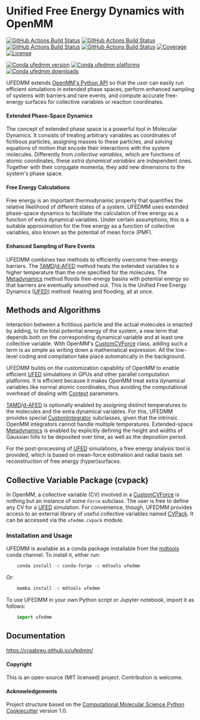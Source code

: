 Unified Free Energy Dynamics with OpenMM
========================================

[//]: # (Badges)
[![GitHub Actions Build Status](https://github.com/craabreu/ufedmm/workflows/Linux/badge.svg)](https://github.com/craabreu/ufedmm/actions?query=workflow%3ALinux)
[![GitHub Actions Build Status](https://github.com/craabreu/ufedmm/workflows/MacOS/badge.svg)](https://github.com/craabreu/ufedmm/actions?query=workflow%3AMacOS)
[![GitHub Actions Build Status](https://github.com/craabreu/ufedmm/workflows/Windows/badge.svg)](https://github.com/craabreu/ufedmm/actions?query=workflow%3AWindows)
[![GitHub Actions Build Status](https://github.com/craabreu/ufedmm/workflows/Docs/badge.svg)](https://craabreu.github.io/ufedmm/)
[![Coverage](https://craabreu.github.io/ufedmm/coverage/coverage.svg)](https://craabreu.github.io/ufedmm/coverage/)
[![License](https://img.shields.io/badge/License-MIT-yellowgreen.svg?style=flat)](https://github.com/craabreu/ufedmm/blob/main/LICENSE.md)

[![Conda ufedmm version](https://img.shields.io/conda/v/mdtools/ufedmm.svg)](https://anaconda.org/mdtools/ufedmm)
[![Conda ufedmm platforms](https://img.shields.io/conda/pn/mdtools/ufedmm.svg)](https://anaconda.org/mdtools/ufedmm)
[![Conda ufedmm downloads](https://img.shields.io/conda/dn/mdtools/ufedmm.svg)](https://anaconda.org/mdtools/ufedmm)

UFEDMM extends [OpenMM's Python API] so that the user can easily run
efficient simulations in extended phase spaces, perform enhanced sampling
of systems with barriers and rare events, and compute accurate free-energy
surfaces for collective variables or reaction coordinates.

#### Extended Phase-Space Dynamics

The concept of extended phase space is a powerful tool in Molecular
Dynamics. It consists of treating arbitrary variables as coordinates of
fictitious particles, assigning masses to these particles, and solving
equations of motion that encode their interactions with the system
molecules. Differently from _collective variables_, which are functions
of atomic coordinates, these _extra dynamical variables_ are independent
ones. Together with their conjugate momenta, they add new dimensions to
the system's phase space.

#### Free Energy Calculations

Free energy is an important thermodynamic property that quantifies the
relative likelihood of different states of a system. UFEDMM uses
extended phase-space dynamics to facilitate the calculation of free
energy as a function of extra dynamical variables. Under certain
assumptions, this is a suitable approximation for the free energy as
a function of collective variables, also known as the potential of mean
force (PMF).

#### Enhanced Sampling of Rare Events

UFEDMM combines two methods to efficiently overcome free-energy barriers.
The [TAMD]/[d-AFED] method heats the extended variables to a higher
temperature than the one specified for the molecules. The [Metadynamics]
method floods free-energy basins with potential energy so that barriers
are eventually smoothed out. This is the Unified Free Energy Dynamics
([UFED]) method: heating and flooding, all at once.

## Methods and Algorithms

Interaction between a fictitious particle and the actual molecules is
enacted by adding, to the total potential energy of the system, a new
term that depends both on the corresponding dynamical variable and at
least one collective variable. With OpenMM's [CustomCVForce] class,
adding such a term is as simple as writing down a mathematical expression.
All the low-level coding and compilation take place automatically in the
background.

UFEDMM builds on the customization capability of OpenMM to enable efficient
[UFED] simulations in GPUs and other parallel computation platforms. It
is efficient because it makes OpenMM treat extra dynamical variables like
normal atomic coordinates, thus avoiding the computational overhead of
dealing with [Context] parameters.

[TAMD]/[d-AFED] is optionally enabled by assigning distinct temperatures
to the molecules and the extra dynamical variables. For this, UFEDMM
provides special [CustomIntegrator] subclasses, given that the intrinsic
OpenMM integrators cannot handle multiple temperatures. Extended-space
[Metadynamics] is enabled by explicitly defining the height and widths of
Gaussian hills to be deposited over time, as well as the deposition period.

For the post-processing of [UFED] simulations, a free energy analysis tool
is provided, which is based on mean-force estimation and radial basis set
reconstruction of free energy (hyper)surfaces.

## Collective Variable Package (cvpack)

In OpenMM, a collective variable (CV) involved in a [CustomCVForce] is
nothing but an instance of some `Force` subclass. The user is free to define any
CV for a [UFED] simulation. For convenience, though, UFEDMM provides access to
an external library of useful collective variables named
[CVPack](https://cvpack.readthedocs.io/en/latest/). It can be accessed via
the `ufedmm.cvpack` module.

### Installation and Usage

UFEDMM is available as a conda package installable from the
[mdtools](https://anaconda.org/mdtools) conda channel.
To install it, either run:

```bash
    conda install -c conda-forge -c mdtools ufedmm
```

Or:

```bash
    mamba install -c mdtools ufedmm
```

To use UFEDMM in your own Python script or Jupyter notebook, import it as follows:

```python
    import ufedmm
```

## Documentation

https://craabreu.github.io/ufedmm/

#### Copyright

This is an open-source (MIT licensed) project. Contribution is welcome.

#### Acknowledgements

Project structure based on the
[Computational Molecular Science Python Cookiecutter](https://github.com/molssi/cookiecutter-cms) version 1.0.

[OpenMM's Python API]: http://docs.openmm.org/latest/api-python/index.html
[TAMD]: http://doi.org/10.1016/j.cplett.2006.05.062
[d-AFED]: http://doi.org/10.1021/jp805039u
[Metadynamics]: http://doi.org/10.1021/jp045424k
[UFED]: http://doi.org/10.1063/1.4733389
[Context]: http://docs.openmm.org/latest/api-python/generated/openmm.openmm.Context.html
[CustomCVForce]: http://docs.openmm.org/latest/api-python/generated/openmm.openmm.CustomCVForce.html
[CustomIntegrator]: http://docs.openmm.org/latest/api-python/generated/openmm.openmm.CustomIntegrator.html
